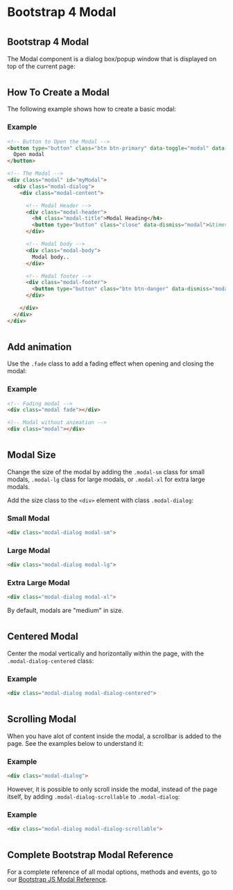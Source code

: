 Bootstrap 4 Modal
=================

#   

Bootstrap 4 Modal
-----------------

The Modal component is a dialog box/popup window that is displayed on top of the current page:

#   

How To Create a Modal
---------------------

The following example shows how to create a basic modal:

### Example

``` html
<!-- Button to Open the Modal -->
<button type="button" class="btn btn-primary" data-toggle="modal" data-target="#myModal">
  Open modal
</button>

<!-- The Modal -->
<div class="modal" id="myModal">
  <div class="modal-dialog">
    <div class="modal-content">

      <!-- Modal Header -->
      <div class="modal-header">
        <h4 class="modal-title">Modal Heading</h4>
        <button type="button" class="close" data-dismiss="modal">&times;</button>
      </div>

      <!-- Modal body -->
      <div class="modal-body">
        Modal body..
      </div>

      <!-- Modal footer -->
      <div class="modal-footer">
        <button type="button" class="btn btn-danger" data-dismiss="modal">Close</button>
      </div>

    </div>
  </div>
</div>
```

#   

Add animation
-------------

Use the `.fade` class to add a fading effect when opening and closing the modal:

### Example

``` html
<!-- Fading modal -->
<div class="modal fade"></div>

<!-- Modal without animation -->
<div class="modal"></div>
```

#   

Modal Size
----------

Change the size of the modal by adding the `.modal-sm` class for small modals, `.modal-lg` class for large modals, or `.modal-xl` for extra large modals.

Add the size class to the `<div>` element with class `.modal-dialog`:

### Small Modal

``` html
<div class="modal-dialog modal-sm">
```

### Large Modal

``` html
<div class="modal-dialog modal-lg">
```

### Extra Large Modal

``` html
<div class="modal-dialog modal-xl">
```

By default, modals are "medium" in size.

#   

Centered Modal
--------------

Center the modal vertically and horizontally within the page, with the `.modal-dialog-centered` class:

### Example

``` html
<div class="modal-dialog modal-dialog-centered">
```

#   

Scrolling Modal
---------------

When you have alot of content inside the modal, a scrollbar is added to the page. See the examples below to understand it:

### Example

``` html
<div class="modal-dialog">
```

However, it is possible to only scroll inside the modal, instead of the page itself, by adding `.modal-dialog-scrollable` to `.modal-dialog`:

### Example

``` html
<div class="modal-dialog modal-dialog-scrollable">
```

#   

Complete Bootstrap Modal Reference
----------------------------------

For a complete reference of all modal options, methods and events, go to our [Bootstrap JS Modal Reference](https://www.w3schools.com/bootstrap4/bootstrap_ref_js_modal.asp).